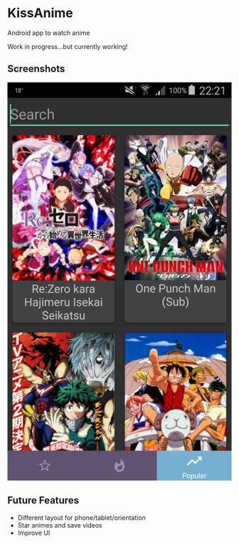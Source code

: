 # KissAnime
Android app to watch anime

Work in progress...but currently working!

## Screenshots
<img src="/screenshots/home.png" alt="Screenshot" style="width: 512px;"/>

## Future Features
- Different layout for phone/tablet/orientation
- Star animes and save videos
- Improve UI
